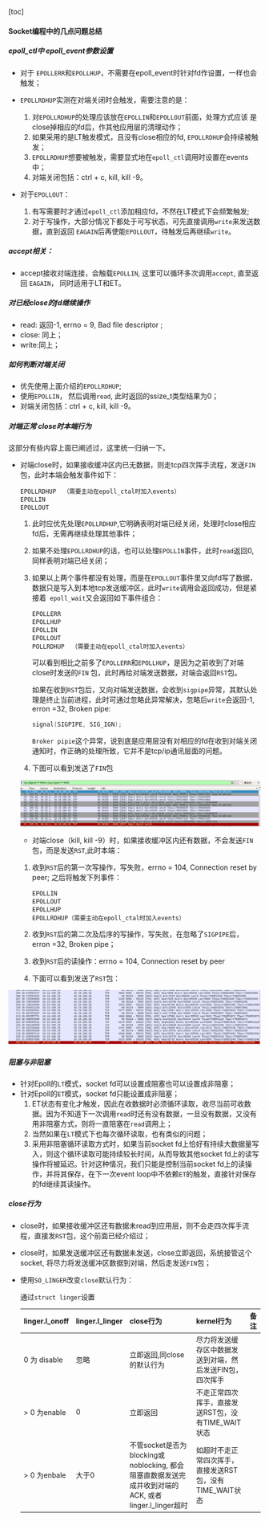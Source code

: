 [toc]

####  Socket编程中的几点问题总结

#####  epoll_ctl中 epoll_event参数设置

* 对于 `EPOLLERR`和`EPOLLHUP`，不需要在epoll_event时针对fd作设置，一样也会触发；

* `EPOLLRDHUP`实测在对端关闭时会触发，需要注意的是：

  1. 对`EPOLLRDHUP`的处理应该放在`EPOLLIN`和`EPOLLOUT`前面，处理方式应该 是close掉相应的fd后，作其他应用层的清理动作；
  2. 如果采用的是LT触发模式，且没有close相应的fd, `EPOLLRDHUP`会持续被触发；
  3. `EPOLLRDHUP`想要被触发，需要显式地在`epoll_ctl`调用时设置在events中；
  4. 对端关闭包括：ctrl + c, kill, kill -9。

* 对于`EPOLLOUT`：

  1. 有写需要时才通过`epoll_ctl`添加相应fd，不然在LT模式下会频繁触发;
  2. 对于写操作，大部分情况下都处于可写状态，可先直接调用`write`来发送数据，直到返回 `EAGAIN`后再使能`EPOLLOUT`，待触发后再继续`write`。

#####  accept相关：

  * accept接收对端连接，会触载`EPOLLIN`, 这里可以循环多次调用`accept`,  直至返回 `EAGAIN`， 同时适用于LT和ET。

#####  对已经close的fd继续操作

* read: 返回-1, errno = 9, Bad file descriptor ;
* close: 同上；
* write:同上；

##### 如何判断对端关闭

* 优先使用上面介绍的`EPOLLRDHUP`; 
* 使用`EPOLLIN`， 然后调用`read`, 此时返回的ssize_t类型结果为0；
* 对端关闭包括：ctrl + c, kill, kill -9。

#####  对端正常 close时本端行为

这部分有些内容上面已阐述过，这里统一归纳一下。

* 对端close时，如果接收缓冲区内已无数据，则走tcp四次挥手流程，发送`FIN` 包，此时本端会触发事件如下：

  ```
  EPOLLRDHUP  （需要主动在epoll_ctal时加入events）
  EPOLLIN     
  EPOLLOUT    
  ```

  1. 此时应优先处理`EPOLLRDHUP`,它明确表明对端已经关闭，处理时close相应fd后，无需再继续处理其他事件；

  2. 如果不处理`EPOLLRDHUP`的话，也可以处理`EPOLLIN`事件，此时`read`返回0, 同样表明对端已经关闭；

  3. 如果以上两个事件都没有处理，而是在`EPOLLOUT`事件里又向fd写了数据，数据只是写入到本地tcp发送缓冲区，此时`write`调用会返回成功，但是紧接着` epoll_wait`又会返回如下事件组合：

     ```
     EPOLLERR    
     EPOLLHUP
     EPOLLIN     
     EPOLLOUT 
     POLLRDHUP  （需要主动在epoll_ctal时加入events）
     ```

     可以看到相比之前多了`EPOLLERR`和`EPOLLHUP`，是因为之前收到了对端close时发送的`FIN`  包，此时再给对端发送数据，对端会返回`RST`包。

     如果在收到`RST`包后，又向对端发送数据，会收到`sigpipe`异常，其默认处理是终止当前进程，此时可通过忽略此异常解决，忽略后`write`会返回-1, erron =32, Broken pipe:

     ```c
     signal(SIGPIPE, SIG_IGN);
     ```

     `Broker pipie`这个异常，说到底是应用层没有对相应的fd在收到对端关闭通知时，作正确的处理所致，它并不是tcp/ip通讯层面的问题。

  4. 下图可以看到发送了`FIN`包

  ![](./tcp_fin.png)
  *  对端close（kill, kill -9）时，如果接收缓冲区内还有数据，不会发送`FIN`包，而是发送`RST`,此时本端：

    1. 收到`RST`后的第一次写操作，写失败，errno = 104,  Connection reset by peer; 之后将触发下列事件：

       ```
       EPOLLIN
       EPOLLOUT
       EPOLLHUP
       EPOLLRDHUP（需要主动在epoll_ctal时加入events）
       ```

       

    2. 收到`RST`后的第二次及后序的写操作，写失败，在忽略了`SIGPIPE`后，erron =32, Broken pipe；

    3. 收到`RST`后的读操作：errno = 104,  Connection reset by peer

    4. 下面可以看到发送了`RST`包：

![](./tcp_rst.png)

##### 阻塞与非阻塞

* 针对Epoll的`LT`模式，socket fd可以设置成阻塞也可以设置成非阻塞；
* 针对Epoll的`ET`模式，socket fd只能设置成非阻塞；
  1. ET状态有变化才触发，因此在收数据时必须循环读取，收尽当前可收数据。因为不知道下一次调用`read`时还有没有数据，一旦没有数据，又没有用非阻塞方式，则将一直阻塞在`read`调用上；
  2. 当然如果在`LT`模式下也每次循环读取，也有类似的问题；
  3. 采用非阻塞循环读取方式时，如果当前socket fd上恰好有持续大数据量写入，则这个循环读取可能持续较长时间，从而导致其他socket fd上的读写操作将被延迟。针对这种情况，我们只能是控制当前socket fd上的读操作，并将其保存，在下一次event loop中不依赖`ET`的触发，直接针对保存的fd继续其读操作。

##### close行为

* close时，如果接收缓冲区还有数据未read到应用层，则不会走四次挥手流程，直接发`RST`包，这个前面已经介绍过；

* close时，如果发送缓冲区还有数据未发送，close立即返回，系统接管这个socket, 将尽力将发送缓冲区数据到对端，然后走发送`FIN`包；

* 使用`SO_LINGER`改变`close`默认行为：

  通过`struct linger`设置

  | linger.l_onoff | linger.l_linger | close行为                                                    | kernel行为                                                | 备注 |
  | -------------- | --------------- | ------------------------------------------------------------ | --------------------------------------------------------- | ---- |
  | 0 为 disable   | 忽略            | 立即返回,同close的默认行为                                   | 尽力将发送缓存区中数据发送到对端，然后发送FIN包，四次挥手 |      |
  | > 0 为enable   | 0               | 立即返回                                                     | 不走正常四次挥手，直接发送RST包，没有TIME_WAIT状态        |      |
  | > 0 为enbale   | 大于0           | 不管socket是否为blocking或noblocking, 都会阻塞直数据发送完成并收到对端的ACK, 或者linger.l_linger超时 | 如超时不走正常四次挥手，直接发送RST包，没有TIME_WAIT状态  |      |

  

